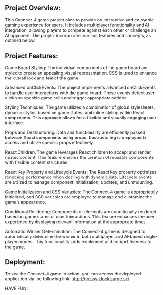 ## Project Overview:

This Connect-4 game project aims to provide an interactive and enjoyable gaming experience for users. It includes multiplayer functionality and AI integration, allowing players to compete against each other or challenge an AI opponent. The project incorporates various features and concepts, as outlined below.

## Project Features:

Game Board Styling: The individual components of the game board are styled to create an appealing visual representation. CSS is used to enhance the overall look and feel of the game.

Advanced onClickEvents: The project implements advanced onClickEvents to handle user interactions with the game board. These events detect user clicks on specific game cells and trigger appropriate actions.

Styling Techniques: The game utilizes a combination of global stylesheets, dynamic styling based on game states, and inline styling within React components. This approach allows for a flexible and visually engaging user interface.

Props and Destructuring: Data and functionality are efficiently passed between React components using props. Destructuring is employed to access and utilize specific props effectively.

React Children: The game leverages React children to accept and render nested content. This feature enables the creation of reusable components with flexible content structures.

React Key Property and Lifecycle Events: The React key property optimizes rendering performance when dealing with dynamic lists. Lifecycle events are utilized to manage component initialization, updates, and unmounting.

Game Initialization and CSS Variables: The Connect-4 game is appropriately initialized, and CSS variables are employed to manage and customize the game's appearance.

Conditional Rendering: Components or elements are conditionally rendered based on game states or user interactions. This feature enhances the user experience by displaying relevant information at the appropriate times.

Automatic Winner Determination: The Connect-4 game is designed to automatically determine the winner in both multiplayer and AI-based single-player modes. This functionality adds excitement and competitiveness to the game.

## Deployment:
To see the Connect-4 game in action, you can access the deployed application via the following link: http://greasy-dock.surge.sh/ 

HAVE FUN!
